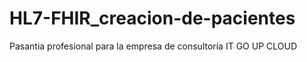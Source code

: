 # HL7-FHIR_creacion-de-pacientes
Pasantia profesional para la empresa de consultoría IT GO UP CLOUD
